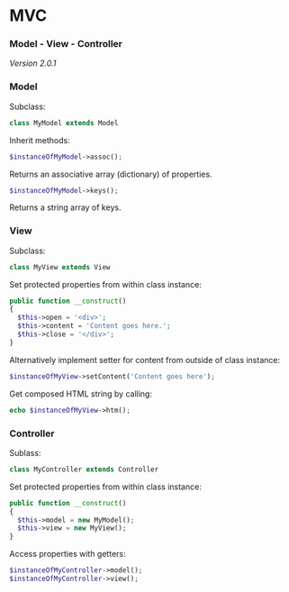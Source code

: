 # MVC #

### Model - View - Controller ###

_Version 2.0.1_

### Model ###

Subclass:
```php
class MyModel extends Model
```

Inherit methods:
```php
$instanceOfMyModel->assoc();
```
Returns an associative array (dictionary) of properties.

```php
$instanceOfMyModel->keys();
```
Returns a string array of keys.

### View ###

Subclass:
```php
class MyView extends View
```

Set protected properties from within class instance:
```php
public function __construct()
{
  $this->open = '<div>';
  $this->content = 'Content goes here.';
  $this->close = '</div>';
}
```

Alternatively implement setter for content from outside of class instance:
```php
$instanceOfMyView->setContent('Content goes here');
```

Get composed HTML string by calling:
```php
echo $instanceOfMyView->htm();
```

### Controller ###

Sublass:
```php
class MyController extends Controller
```

Set protected properties from within class instance:
```php
public function __construct()
{
  $this->model = new MyModel();
  $this->view = new MyView();
}
```

Access properties with getters:
```php
$instanceOfMyController->model();
$instanceOfMyController->view();
```


